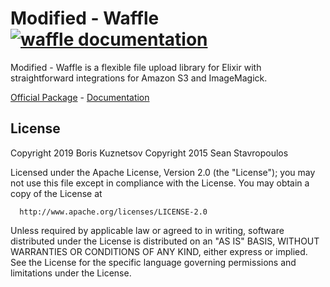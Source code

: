 # Modified - Waffle [![waffle documentation][hexdocs-img]][hexdocs-url]

[hexdocs-img]: http://img.shields.io/badge/hexdocs-documentation-brightgreen.svg
[hexdocs-url]: https://hexdocs.pm/waffle

Modified - Waffle is a flexible file upload library for Elixir with straightforward integrations for Amazon S3 and ImageMagick.

[Official Package](https://github.com/elixir-waffle/waffle) - [Documentation](https://hexdocs.pm/waffle)

## License

Copyright 2019 Boris Kuznetsov
Copyright 2015 Sean Stavropoulos

  Licensed under the Apache License, Version 2.0 (the "License");
  you may not use this file except in compliance with the License.
  You may obtain a copy of the License at

      http://www.apache.org/licenses/LICENSE-2.0

  Unless required by applicable law or agreed to in writing, software
  distributed under the License is distributed on an "AS IS" BASIS,
  WITHOUT WARRANTIES OR CONDITIONS OF ANY KIND, either express or implied.
  See the License for the specific language governing permissions and
  limitations under the License.
